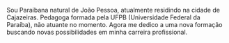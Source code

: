 Sou Paraibana natural de João Pessoa, atualmente residindo na cidade de Cajazeiras.
Pedagoga formada pela UFPB (Universidade Federal da Paraíba), não atuante no momento.
Agora me dedico a uma nova formação buscando novas possibilidades em minha carreira profissional.
